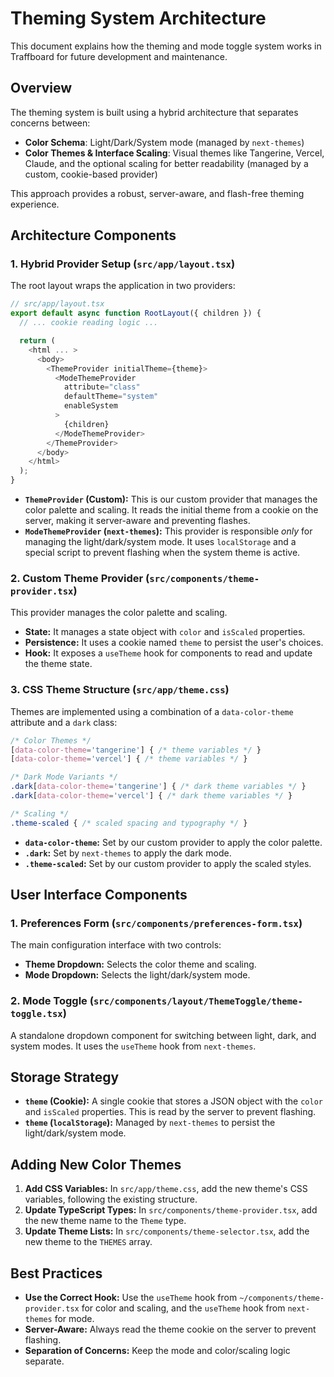 # Theming System Architecture

This document explains how the theming and mode toggle system works in Traffboard for future development and maintenance.

## Overview

The theming system is built using a hybrid architecture that separates concerns between:
- **Color Schema**: Light/Dark/System mode (managed by `next-themes`)
- **Color Themes & Interface Scaling**: Visual themes like Tangerine, Vercel, Claude, and the optional scaling for better readability (managed by a custom, cookie-based provider)

This approach provides a robust, server-aware, and flash-free theming experience.

## Architecture Components

### 1. Hybrid Provider Setup (`src/app/layout.tsx`)

The root layout wraps the application in two providers:

```typescript
// src/app/layout.tsx
export default async function RootLayout({ children }) {
  // ... cookie reading logic ...

  return (
    <html ... >
      <body>
        <ThemeProvider initialTheme={theme}>
          <ModeThemeProvider
            attribute="class"
            defaultTheme="system"
            enableSystem
          >
            {children}
          </ModeThemeProvider>
        </ThemeProvider>
      </body>
    </html>
  );
}
```

- **`ThemeProvider` (Custom):** This is our custom provider that manages the color palette and scaling. It reads the initial theme from a cookie on the server, making it server-aware and preventing flashes.
- **`ModeThemeProvider` (`next-themes`):** This provider is responsible *only* for managing the light/dark/system mode. It uses `localStorage` and a special script to prevent flashing when the system theme is active.

### 2. Custom Theme Provider (`src/components/theme-provider.tsx`)

This provider manages the color palette and scaling.

- **State:** It manages a state object with `color` and `isScaled` properties.
- **Persistence:** It uses a cookie named `theme` to persist the user's choices.
- **Hook:** It exposes a `useTheme` hook for components to read and update the theme state.

### 3. CSS Theme Structure (`src/app/theme.css`)

Themes are implemented using a combination of a `data-color-theme` attribute and a `dark` class:

```css
/* Color Themes */
[data-color-theme='tangerine'] { /* theme variables */ }
[data-color-theme='vercel'] { /* theme variables */ }

/* Dark Mode Variants */
.dark[data-color-theme='tangerine'] { /* dark theme variables */ }
.dark[data-color-theme='vercel'] { /* dark theme variables */ }

/* Scaling */
.theme-scaled { /* scaled spacing and typography */ }
```

- **`data-color-theme`:** Set by our custom provider to apply the color palette.
- **`.dark`:** Set by `next-themes` to apply the dark mode.
- **`.theme-scaled`:** Set by our custom provider to apply the scaled styles.

## User Interface Components

### 1. Preferences Form (`src/components/preferences-form.tsx`)

The main configuration interface with two controls:

- **Theme Dropdown:** Selects the color theme and scaling.
- **Mode Dropdown:** Selects the light/dark/system mode.

### 2. Mode Toggle (`src/components/layout/ThemeToggle/theme-toggle.tsx`)

A standalone dropdown component for switching between light, dark, and system modes. It uses the `useTheme` hook from `next-themes`.

## Storage Strategy

- **`theme` (Cookie):** A single cookie that stores a JSON object with the `color` and `isScaled` properties. This is read by the server to prevent flashing.
- **`theme` (`localStorage`):** Managed by `next-themes` to persist the light/dark/system mode.

## Adding New Color Themes

1.  **Add CSS Variables:** In `src/app/theme.css`, add the new theme's CSS variables, following the existing structure.
2.  **Update TypeScript Types:** In `src/components/theme-provider.tsx`, add the new theme name to the `Theme` type.
3.  **Update Theme Lists:** In `src/components/theme-selector.tsx`, add the new theme to the `THEMES` array.

## Best Practices

- **Use the Correct Hook:** Use the `useTheme` hook from `~/components/theme-provider.tsx` for color and scaling, and the `useTheme` hook from `next-themes` for mode.
- **Server-Aware:** Always read the theme cookie on the server to prevent flashing.
- **Separation of Concerns:** Keep the mode and color/scaling logic separate.
